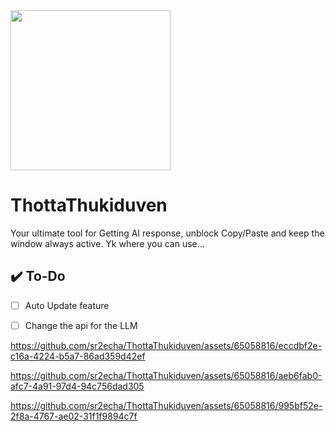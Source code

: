 
<img src="https://github.com/sr2echa/ThottaThukiduven/assets/65058816/10a113af-ca11-46fb-af95-c1175f774c80" width = "256px">

# ThottaThukiduven
Your ultimate tool for Getting AI response, unblock Copy/Paste and keep the window always active. Yk where you can use...


## ✔️ To-Do
- [ ] Auto Update feature
- [ ] Change the api for the LLM





https://github.com/sr2echa/ThottaThukiduven/assets/65058816/eccdbf2e-c16a-4224-b5a7-86ad359d42ef



https://github.com/sr2echa/ThottaThukiduven/assets/65058816/aeb6fab0-afc7-4a91-97d4-94c756dad305



https://github.com/sr2echa/ThottaThukiduven/assets/65058816/995bf52e-2f8a-4767-ae02-31f1f9894c7f

